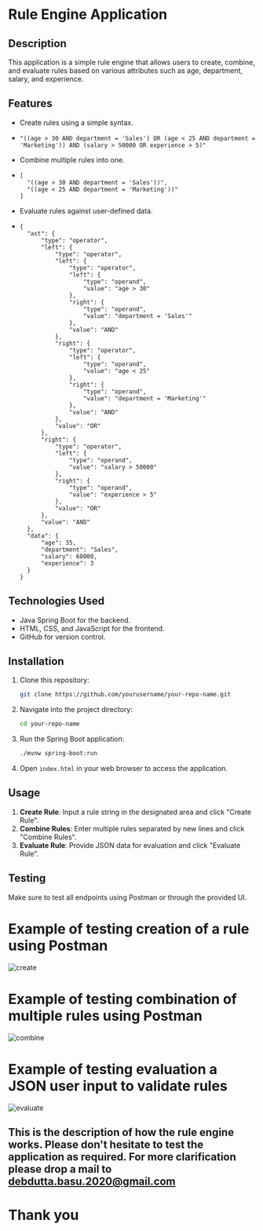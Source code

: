 # Rule Engine Application

## Description

This application is a simple rule engine that allows users to create, combine, and evaluate rules based on various attributes such as age, department, salary, and experience.

## Features

- Create rules using a simple syntax.
- ```Example Rule to create -
  "((age > 30 AND department = 'Sales') OR (age < 25 AND department = 'Marketing')) AND (salary > 50000 OR experience > 5)"
  ```
- Combine multiple rules into one.
- ```Example of rule to combine with above -
  [
    "((age > 30 AND department = 'Sales'))",
    "((age < 25 AND department = 'Marketing'))"
  ]
  ```
- Evaluate rules against user-defined data.
- ```Example of the JSON input data to validate the rules created
  {
    "ast": {
        "type": "operator",
        "left": {
            "type": "operator",
            "left": {
                "type": "operator",
                "left": {
                    "type": "operand",
                    "value": "age > 30"
                },
                "right": {
                    "type": "operand",
                    "value": "department = 'Sales'"
                },
                "value": "AND"
            },
            "right": {
                "type": "operator",
                "left": {
                    "type": "operand",
                    "value": "age < 25"
                },
                "right": {
                    "type": "operand",
                    "value": "department = 'Marketing'"
                },
                "value": "AND"
            },
            "value": "OR"
        },
        "right": {
            "type": "operator",
            "left": {
                "type": "operand",
                "value": "salary > 50000"
            },
            "right": {
                "type": "operand",
                "value": "experience > 5"
            },
            "value": "OR"
        },
        "value": "AND"
    },
    "data": {
        "age": 35,
        "department": "Sales",
        "salary": 60000,
        "experience": 3
    }
  }
  ```

## Technologies Used

- Java Spring Boot for the backend.
- HTML, CSS, and JavaScript for the frontend.
- GitHub for version control.

## Installation

1. Clone this repository:
    ```bash
    git clone https://github.com/yourusername/your-repo-name.git
    ```
2. Navigate into the project directory:
    ```bash
    cd your-repo-name
    ```
3. Run the Spring Boot application:
    ```bash
    ./mvnw spring-boot:run
    ```
4. Open `index.html` in your web browser to access the application.

## Usage

1. **Create Rule**: Input a rule string in the designated area and click "Create Rule".
2. **Combine Rules**: Enter multiple rules separated by new lines and click "Combine Rules".
3. **Evaluate Rule**: Provide JSON data for evaluation and click "Evaluate Rule".

## Testing

Make sure to test all endpoints using Postman or through the provided UI.
# Example of testing creation of a rule using Postman
![create](https://github.com/user-attachments/assets/4c24d6ec-0730-40ef-97b8-8362c7427659)
# Example of testing combination of multiple rules using Postman
![combine](https://github.com/user-attachments/assets/748b0114-724e-4382-8871-8ca630d0d64e)
# Example of testing evaluation a JSON user input to validate rules
![evaluate](https://github.com/user-attachments/assets/ff719a79-18ad-4f02-8fcd-706a819030e7)


## This is the description of how the rule engine works. Please don't hesitate to test the application as required. For more clarification please drop a mail to debdutta.basu.2020@gmail.com

# Thank you

